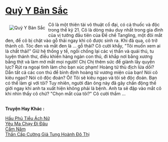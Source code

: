<a href="https://truyentiki.com/quy-y-ban-sac.33641/" title="Quỷ Y Bản Sắc"><h1>Quỷ Y Bản Sắc</h1></a><div style="display:table"><img align="right" style="float: left; padding: 10px;" src="https://truyentiki.com/a/img/str/src/33641.jpg" alt="Quỷ Y Bản Sắc">Cô là một thiên tài võ thuật cổ đại, có cả thuốc và độc trong thế kỷ 21. Cô là dòng máu duy nhất trong gia đình của vị tướng đầu tiên của Đế chế Tangling, một đôi mắt đen, để cô bị chặt vào gỗ thải ngay khi cô được sinh ra. Khi đã qua, cô trở thành cô. Tóc đen và mắt đen là ... gỗ thải? Cô cười khẩy, "Tôi muốn xem ai là chất thải!" Giữ hệ thống y tế, ngồi chống lại các vị thần và quái thú, tu luyện thánh thư, điều khiển hàng ngàn con thú, đi khắp nơi bằng xương bằng thịt và làm mờ mắt mọi người! Chị Chị thêm sức để giành lấy quyền lực? Rút ra ngoại tình làm cho bạn xúc phạm! Hoàng tử thù địch lừa dối? Dẫn tất cả các con thú để bình định hoàng tử vương miện của bạn! Nói cô kiêu ngạo? Nói cô độc đoán? Ôi! Tôi sẽ kiêu ngạo và tôi sẽ độc đoán. Bạn có thể làm gì với tôi? Tuy nhiên, người đàn ông này đã gây chấn động thế giới ngay khi anh ta xuất hiện không phải là bệnh. Anh ta sẽ đập vào mắt cô khi nhìn thấy cô chứ? "Chọn mắt của tôi?" Cô cười thầm ...</div><p><br><b>Truyện Hay Khác :</b></p><a href="https://truyentiki.com/hau-phu-tieu-ach-nu.33640/" alt="Hầu Phủ Tiểu Ách Nữ">Hầu Phủ Tiểu Ách Nữ</a><br/><a href="https://github.com/nownovels/top500/tree/master/truyenhay/33535/" alt="Yêu Ma Chạy Đi Đâu">Yêu Ma Chạy Đi Đâu</a><br/><a href="https://www.pinterest.com/pin/594756694531360246" alt="Cẩm Năm">Cẩm Năm</a><br/><a href="https://github.com/nownovels/top500/tree/master/truyenhay/33885/" alt="Thần Cấp Cường Giả Tung Hoành Đô Thị">Thần Cấp Cường Giả Tung Hoành Đô Thị</a><br/>